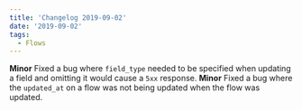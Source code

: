 ```yaml
---
title: 'Changelog 2019-09-02'
date: '2019-09-02'
tags:
  - Flows
---
```

**Minor** Fixed a bug where `field_type` needed to be specified when updating a field and omitting it would cause a `5xx` response.
**Minor** Fixed a bug where the `updated_at` on a flow was not being updated when the flow was updated.
